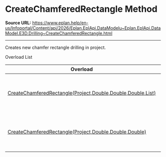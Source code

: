 # CreateChamferedRectangle Method

**Source URL:** https://www.eplan.help/en-us/Infoportal/Content/api/2026/Eplan.EplApi.DataModelu~Eplan.EplApi.DataModel.E3D.Drilling~CreateChamferedRectangle.html

---

Creates new chamfer rectangle drilling in project.

Overload List

| Overload | Description |
| --- | --- |
| [CreateChamferedRectangle(Project,Double,Double,Double,List<Placement3D>)](topic474.html) | Creates new chamfer rectangle drilling in project. |
| [CreateChamferedRectangle(Project,Double,Double,Double)](Eplan.EplApi.DataModelu~Eplan.EplApi.DataModel.E3D.Drilling~CreateChamferedRectangle(Project,Double,Double,Double).html) | Creates new chamfer rectangle drilling in project. |
